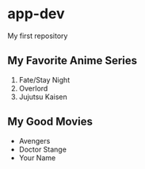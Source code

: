 # app-dev
My first repository
## My Favorite Anime Series
1. Fate/Stay Night
2. Overlord
3. Jujutsu Kaisen
## My Good Movies
- Avengers
- Doctor Stange
- Your Name
  
